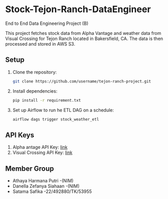 # Stock-Tejon-Ranch-DataEngineer
End to End Data Engineering Project (B)

This project fetches stock data from Alpha Vantage and weather data from Visual Crossing for Tejon Ranch located in Bakersfield, CA. The data is then processed and stored in AWS S3.

## Setup
1. Clone the repository:
   ```bash
   git clone https://github.com/username/tejon-ranch-project.git
2. Install dependencies:
   ```bash
   pip install -r requirement.txt
4. Set up Airflow to run he ETL DAG on a schedule:
   ```bash
   airflow dags trigger stock_weather_etl

## API Keys
1. Alpha antage API Key: [link](https://www.alphavantage.co/)
2. Visual Crossing API Key: [link](https://www.visualcrossing.com/)

## Member Group
- Athaya Harmana Putri -(NIM)
- Danella Zefanya Siahaan -(NIM)
- Satama Safika -22/492880/TK/53955
